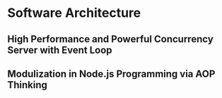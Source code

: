 # Software Architecture

## High Performance and Powerful Concurrency Server with Event Loop

## Modulization in Node.js Programming via AOP Thinking